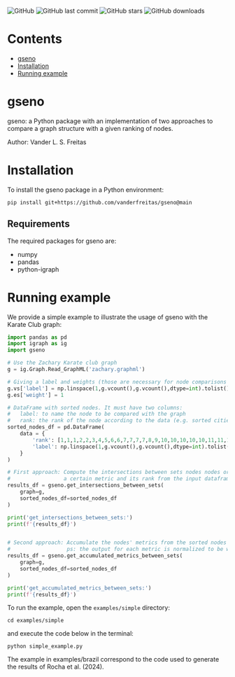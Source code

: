 
![GitHub](https://img.shields.io/github/license/vanderfreitas/gseno)
![GitHub last commit](https://img.shields.io/github/last-commit/vanderfreitas/gseno)
![GitHub stars](https://img.shields.io/github/stars/vanderfreitas/gseno?style=social)
![GitHub downloads](https://img.shields.io/github/downloads/vanderfreitas/gseno/total)


# Contents

- [gseno](#gseno)
- [Installation](#installation)
- [Running example](#running-example)


# gseno

gseno: a Python package with an implementation of two approaches to compare a graph structure with a given ranking of nodes. 

Author: Vander L. S. Freitas

# Installation

To install the gseno package in a Python environment:

```shell
pip install git+https://github.com/vanderfreitas/gseno@main
```

## Requirements

The required packages for gseno are:

+ numpy
+ pandas
+ python-igraph


# Running example

We provide a simple example to illustrate the usage of gseno with the Karate Club graph:

```python
import pandas as pd
import igraph as ig
import gseno

# Use the Zachary Karate club graph
g = ig.Graph.Read_GraphML('zachary.graphml')

# Giving a label and weights (those are necessary for node comparisons and to calculating metrics)
g.vs['label'] = np.linspace(1,g.vcount(),g.vcount(),dtype=int).tolist()
g.es['weight'] = 1

# DataFrame with sorted nodes. It must have two columns:
#   label: to name the node to be compared with the graph
#   rank: the rank of the node according to the data (e.g. sorted cities, sorted authors, sorted institutions, sorted concepts, etc.)
sorted_nodes_df = pd.DataFrame(
    data = {
        'rank': [1,1,1,2,2,3,4,5,6,6,7,7,7,7,8,9,10,10,10,10,10,11,11,12,13,13,14,14,14,14,14,14,14,14], # this list was artificially generated
        'label': np.linspace(1,g.vcount(),g.vcount(),dtype=int).tolist()
    }
)

# First approach: Compute the intersections between sets nodes nodes ordered by
#                 a certain metric and its rank from the input dataframe
results_df = gseno.get_intersections_between_sets(
    graph=g, 
    sorted_nodes_df=sorted_nodes_df
)

print('get_intersections_between_sets:')
print(f'{results_df}')


# Second approach: Accumulate the nodes' metrics from the sorted nodes by rank (from the input dataframe)
#                  ps: the output for each metric is normalized to be within [0,1]
results_df = gseno.get_accumulated_metrics_between_sets(
    graph=g, 
    sorted_nodes_df=sorted_nodes_df
)

print('get_accumulated_metrics_between_sets:')
print(f'{results_df}')
```

To run the example, open the `examples/simple` directory:
```
cd examples/simple
```

and execute the code below in the terminal:

```
python simple_example.py
```

The example in examples/brazil correspond to the code used to generate the results of Rocha et al. (2024).
